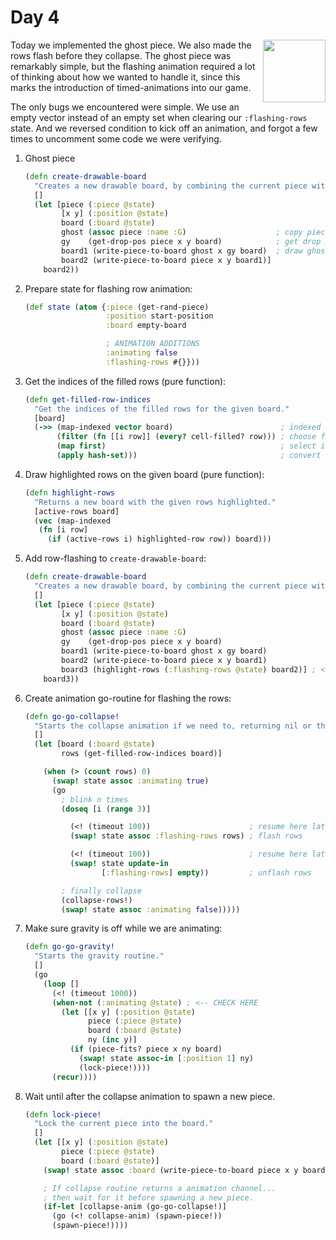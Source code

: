 # Day 4

<img src="http://i.imgur.com/eq19e4b.gif" align="right" width="100px">

Today we implemented the ghost piece.  We also made the rows flash before they
collapse.  The ghost piece was remarkably simple, but the flashing animation
required a lot of thinking about how we wanted to handle it, since this
marks the introduction of timed-animations into our game.

The only bugs we encountered were simple.  We use an empty vector
instead of an empty set when clearing our `:flashing-rows` state.
And we reversed condition to kick off an animation, and forgot
a few times to uncomment some code we were verifying.

1. Ghost piece

    ```clj
    (defn create-drawable-board
      "Creates a new drawable board, by combining the current piece with the current board."
      []
      (let [piece (:piece @state)
            [x y] (:position @state)
            board (:board @state)
            ghost (assoc piece :name :G)                    ; copy piece, change value to :G
            gy    (get-drop-pos piece x y board)            ; get drop position
            board1 (write-piece-to-board ghost x gy board)  ; draw ghost at drop position
            board2 (write-piece-to-board piece x y board1)]
        board2))
    ```

1. Prepare state for flashing row animation:

    ```clj
    (def state (atom {:piece (get-rand-piece)
                      :position start-position
                      :board empty-board

                      ; ANIMATION ADDITIONS
                      :animating false
                      :flashing-rows #{}}))
    ```

1. Get the indices of the filled rows (pure function):

    ```clj
    (defn get-filled-row-indices
      "Get the indices of the filled rows for the given board."
      [board]
      (->> (map-indexed vector board)                        ; indexed rows [[0 r] [1 r]]
           (filter (fn [[i row]] (every? cell-filled? row))) ; choose filled [1 r]
           (map first)                                       ; select index only
           (apply hash-set)))                                ; convert to a set     
    ```

1. Draw highlighted rows on the given board (pure function):

    ```clj
    (defn highlight-rows
      "Returns a new board with the given rows highlighted."
      [active-rows board]
      (vec (map-indexed
       (fn [i row]
         (if (active-rows i) highlighted-row row)) board)))
    ```

1. Add row-flashing to `create-drawable-board`:

    ```clj
    (defn create-drawable-board
      "Creates a new drawable board, by combining the current piece with the current board."
      []
      (let [piece (:piece @state)
            [x y] (:position @state)
            board (:board @state)
            ghost (assoc piece :name :G)
            gy    (get-drop-pos piece x y board)
            board1 (write-piece-to-board ghost x gy board)
            board2 (write-piece-to-board piece x y board1)
            board3 (highlight-rows (:flashing-rows @state) board2)] ; <-- DRAW HERE
        board3))
    ```

1. Create animation go-routine for flashing the rows:

    ```clj
    (defn go-go-collapse!
      "Starts the collapse animation if we need to, returning nil or the animation channel."
      []
      (let [board (:board @state)
            rows (get-filled-row-indices board)]

        (when (> (count rows) 0)
          (swap! state assoc :animating true)
          (go
            ; blink n times
            (doseq [i (range 3)]

              (<! (timeout 100))                      ; resume here later
              (swap! state assoc :flashing-rows rows) ; flash rows

              (<! (timeout 100))                      ; resume here later
              (swap! state update-in
                     [:flashing-rows] empty))         ; unflash rows

            ; finally collapse
            (collapse-rows!)
            (swap! state assoc :animating false)))))
    ```

1. Make sure gravity is off while we are animating:

    ```clj
    (defn go-go-gravity!
      "Starts the gravity routine."
      []
      (go
        (loop []
          (<! (timeout 1000))
          (when-not (:animating @state) ; <-- CHECK HERE
            (let [[x y] (:position @state)
                  piece (:piece @state)
                  board (:board @state)
                  ny (inc y)]
              (if (piece-fits? piece x ny board)
                (swap! state assoc-in [:position 1] ny)
                (lock-piece!))))
          (recur))))
    ```

1. Wait until after the collapse animation to spawn a new piece.

    ```clj
    (defn lock-piece!
      "Lock the current piece into the board."
      []
      (let [[x y] (:position @state)
            piece (:piece @state)
            board (:board @state)]
        (swap! state assoc :board (write-piece-to-board piece x y board))

        ; If collapse routine returns a animation channel...
        ; then wait for it before spawning a new piece.
        (if-let [collapse-anim (go-go-collapse!)]
          (go (<! collapse-anim) (spawn-piece!))
          (spawn-piece!))))
    ```
